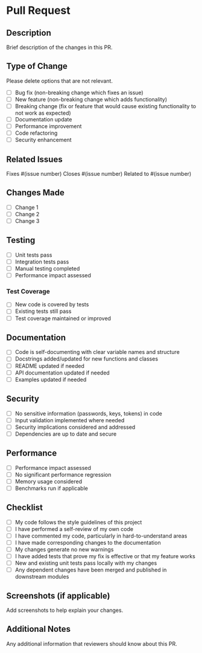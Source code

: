 # Pull Request

## Description

Brief description of the changes in this PR.

## Type of Change

Please delete options that are not relevant.

- [ ] Bug fix (non-breaking change which fixes an issue)
- [ ] New feature (non-breaking change which adds functionality)
- [ ] Breaking change (fix or feature that would cause existing functionality to not work as expected)
- [ ] Documentation update
- [ ] Performance improvement
- [ ] Code refactoring
- [ ] Security enhancement

## Related Issues

Fixes #(issue number)
Closes #(issue number)
Related to #(issue number)

## Changes Made

- [ ] Change 1
- [ ] Change 2
- [ ] Change 3

## Testing

- [ ] Unit tests pass
- [ ] Integration tests pass
- [ ] Manual testing completed
- [ ] Performance impact assessed

### Test Coverage

- [ ] New code is covered by tests
- [ ] Existing tests still pass
- [ ] Test coverage maintained or improved

## Documentation

- [ ] Code is self-documenting with clear variable names and structure
- [ ] Docstrings added/updated for new functions and classes
- [ ] README updated if needed
- [ ] API documentation updated if needed
- [ ] Examples updated if needed

## Security

- [ ] No sensitive information (passwords, keys, tokens) in code
- [ ] Input validation implemented where needed
- [ ] Security implications considered and addressed
- [ ] Dependencies are up to date and secure

## Performance

- [ ] Performance impact assessed
- [ ] No significant performance regression
- [ ] Memory usage considered
- [ ] Benchmarks run if applicable

## Checklist

- [ ] My code follows the style guidelines of this project
- [ ] I have performed a self-review of my own code
- [ ] I have commented my code, particularly in hard-to-understand areas
- [ ] I have made corresponding changes to the documentation
- [ ] My changes generate no new warnings
- [ ] I have added tests that prove my fix is effective or that my feature works
- [ ] New and existing unit tests pass locally with my changes
- [ ] Any dependent changes have been merged and published in downstream modules

## Screenshots (if applicable)

Add screenshots to help explain your changes.

## Additional Notes

Any additional information that reviewers should know about this PR.